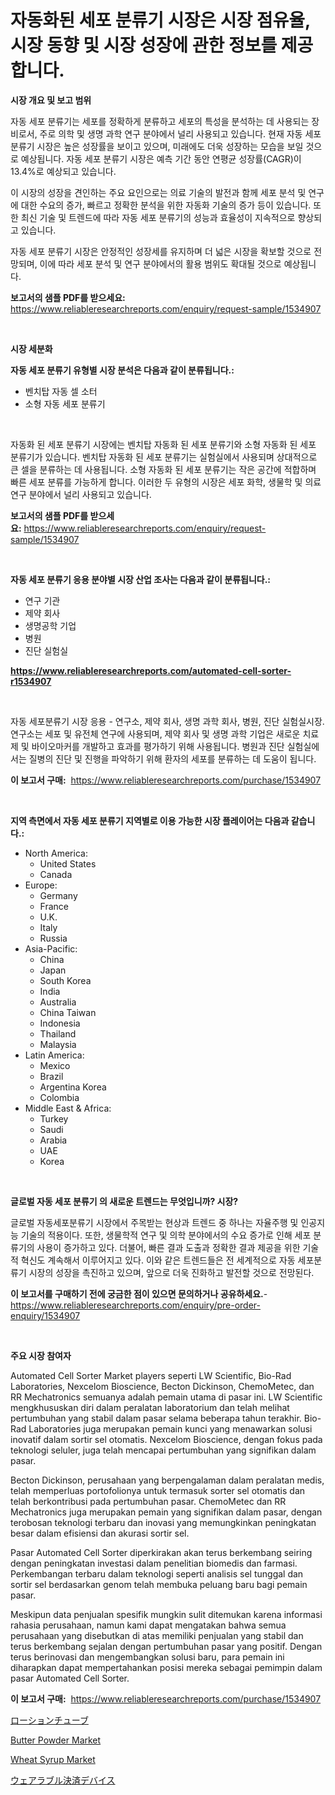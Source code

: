 <p><h1>자동화된 세포 분류기 시장은 시장 점유율, 시장 동향 및 시장 성장에 관한 정보를 제공합니다.</h1></p><p><strong>시장 개요 및 보고 범위</strong></p>
<p><p>자동 세포 분류기는 세포를 정확하게 분류하고 세포의 특성을 분석하는 데 사용되는 장비로서, 주로 의학 및 생명 과학 연구 분야에서 널리 사용되고 있습니다. 현재 자동 세포 분류기 시장은 높은 성장률을 보이고 있으며, 미래에도 더욱 성장하는 모습을 보일 것으로 예상됩니다. 자동 세포 분류기 시장은 예측 기간 동안 연평균 성장률(CAGR)이 13.4%로 예상되고 있습니다.</p><p>이 시장의 성장을 견인하는 주요 요인으로는 의료 기술의 발전과 함께 세포 분석 및 연구에 대한 수요의 증가, 빠르고 정확한 분석을 위한 자동화 기술의 증가 등이 있습니다. 또한 최신 기술 및 트렌드에 따라 자동 세포 분류기의 성능과 효율성이 지속적으로 향상되고 있습니다.</p><p>자동 세포 분류기 시장은 안정적인 성장세를 유지하며 더 넓은 시장을 확보할 것으로 전망되며, 이에 따라 세포 분석 및 연구 분야에서의 활용 범위도 확대될 것으로 예상됩니다.</p></p>
<p><strong>보고서의 샘플 PDF를 받으세요:</strong> <a href="https://www.reliableresearchreports.com/enquiry/request-sample/1534907">https://www.reliableresearchreports.com/enquiry/request-sample/1534907</a></p>
<p>&nbsp;</p>
<p><strong>시장 세분화</strong></p>
<p><strong>자동 세포 분류기 유형별 시장 분석은 다음과 같이 분류됩니다.:</strong></p>
<p><ul><li>벤치탑 자동 셀 소터</li><li>소형 자동 세포 분류기</li></ul></p>
<p>&nbsp;</p>
<p><p>자동화 된 세포 분류기 시장에는 벤치탑 자동화 된 세포 분류기와 소형 자동화 된 세포 분류기가 있습니다. 벤치탑 자동화 된 세포 분류기는 실험실에서 사용되며 상대적으로 큰 셀을 분류하는 데 사용됩니다. 소형 자동화 된 세포 분류기는 작은 공간에 적합하며 빠른 세포 분류를 가능하게 합니다. 이러한 두 유형의 시장은 세포 화학, 생물학 및 의료 연구 분야에서 널리 사용되고 있습니다.</p></p>
<p><strong>보고서의 샘플 PDF를 받으세요:</strong>&nbsp;<a href="https://www.reliableresearchreports.com/enquiry/request-sample/1534907">https://www.reliableresearchreports.com/enquiry/request-sample/1534907</a></p>
<p>&nbsp;</p>
<p><strong> 자동 세포 분류기 응용 분야별 시장 산업 조사는 다음과 같이 분류됩니다.:</strong></p>
<p><ul><li>연구 기관</li><li>제약 회사</li><li>생명공학 기업</li><li>병원</li><li>진단 실험실</li></ul></p>
<p><strong><a href="https://www.reliableresearchreports.com/automated-cell-sorter-r1534907">https://www.reliableresearchreports.com/automated-cell-sorter-r1534907</a></strong></p>
<p>&nbsp;</p>
<p><p>자동 세포분류기 시장 응용 - 연구소, 제약 회사, 생명 과학 회사, 병원, 진단 실험실시장. 연구소는 세포 및 유전체 연구에 사용되며, 제약 회사 및 생명 과학 기업은 새로운 치료제 및 바이오마커를 개발하고 효과를 평가하기 위해 사용됩니다. 병원과 진단 실험실에서는 질병의 진단 및 진행을 파악하기 위해 환자의 세포를 분류하는 데 도움이 됩니다.</p></p>
<p><strong>이 보고서 구매:</strong>&nbsp; <a href="https://www.reliableresearchreports.com/purchase/1534907">https://www.reliableresearchreports.com/purchase/1534907</a></p>
<p>&nbsp;</p>
<p><strong>지역 측면에서 자동 세포 분류기 지역별로 이용 가능한 시장 플레이어는 다음과 같습니다.:</strong></p>
<p><ul>
    <li>
        North America:
        <ul>
            <li>United States</li>
            <li>Canada</li>
        </ul>
    </li>
    <li>
        Europe:
        <ul>
            <li>Germany</li>
            <li>France</li>
            <li>U.K.</li>
            <li>Italy</li>
            <li>Russia</li>
        </ul>
    </li>
    <li>
        Asia-Pacific:
        <ul>
            <li>China</li>
            <li>Japan</li>
            <li>South Korea</li>
            <li>India</li>
            <li>Australia</li>
            <li>China Taiwan</li>
            <li>Indonesia</li>
            <li>Thailand</li>
            <li>Malaysia</li>
        </ul>
    </li>
    <li>
        Latin America:
        <ul>
            <li>Mexico</li>
            <li>Brazil</li>
            <li>Argentina Korea</li>
            <li>Colombia</li>
        </ul>
    </li>
    <li>
        Middle East & Africa:
        <ul>
            <li>Turkey</li>
            <li>Saudi</li>
            <li>Arabia</li>
            <li>UAE</li>
            <li>Korea</li>
        </ul>
    </li>
    </ul></p>
<p>&nbsp;</p>
<p><strong>글로벌 자동 세포 분류기 의 새로운 트렌드는 무엇입니까? 시장?</strong></p>
<p><p>글로벌 자동세포분류기 시장에서 주목받는 현상과 트렌드 중 하나는 자율주행 및 인공지능 기술의 적용이다. 또한, 생물학적 연구 및 의학 분야에서의 수요 증가로 인해 세포 분류기의 사용이 증가하고 있다. 더불어, 빠른 결과 도출과 정확한 결과 제공을 위한 기술적 혁신도 계속해서 이루어지고 있다. 이와 같은 트렌드들은 전 세계적으로 자동 세포분류기 시장의 성장을 촉진하고 있으며, 앞으로 더욱 진화하고 발전할 것으로 전망된다.</p></p>
<p><strong>이 보고서를 구매하기 전에 궁금한 점이 있으면 문의하거나 공유하세요.</strong>- <a href="https://www.reliableresearchreports.com/enquiry/pre-order-enquiry/1534907">https://www.reliableresearchreports.com/enquiry/pre-order-enquiry/1534907</a></p>
<p>&nbsp;</p>
<p><strong>주요 시장 참여자</strong></p>
<p><p>Automated Cell Sorter Market players seperti LW Scientific, Bio-Rad Laboratories, Nexcelom Bioscience, Becton Dickinson, ChemoMetec, dan RR Mechatronics semuanya adalah pemain utama di pasar ini. LW Scientific mengkhususkan diri dalam peralatan laboratorium dan telah melihat pertumbuhan yang stabil dalam pasar selama beberapa tahun terakhir. Bio-Rad Laboratories juga merupakan pemain kunci yang menawarkan solusi inovatif dalam sortir sel otomatis. Nexcelom Bioscience, dengan fokus pada teknologi seluler, juga telah mencapai pertumbuhan yang signifikan dalam pasar.</p><p>Becton Dickinson, perusahaan yang berpengalaman dalam peralatan medis, telah memperluas portofolionya untuk termasuk sorter sel otomatis dan telah berkontribusi pada pertumbuhan pasar. ChemoMetec dan RR Mechatronics juga merupakan pemain yang signifikan dalam pasar, dengan terobosan teknologi terbaru dan inovasi yang memungkinkan peningkatan besar dalam efisiensi dan akurasi sortir sel.</p><p>Pasar Automated Cell Sorter diperkirakan akan terus berkembang seiring dengan peningkatan investasi dalam penelitian biomedis dan farmasi. Perkembangan terbaru dalam teknologi seperti analisis sel tunggal dan sortir sel berdasarkan genom telah membuka peluang baru bagi pemain pasar.</p><p>Meskipun data penjualan spesifik mungkin sulit ditemukan karena informasi rahasia perusahaan, namun kami dapat mengatakan bahwa semua perusahaan yang disebutkan di atas memiliki penjualan yang stabil dan terus berkembang sejalan dengan pertumbuhan pasar yang positif. Dengan terus berinovasi dan mengembangkan solusi baru, para pemain ini diharapkan dapat mempertahankan posisi mereka sebagai pemimpin dalam pasar Automated Cell Sorter.</p></p>
<p><strong>이 보고서 구매:</strong>&nbsp;&nbsp;<a href="https://www.reliableresearchreports.com/purchase/1534907">https://www.reliableresearchreports.com/purchase/1534907</a></p>
<p><p><a href="https://github.com/schmahlson/Market-Research-Report-List-1/blob/main/426618120104.md">ローションチューブ</a></p><p><a href="https://github.com/lataunyatinikmelvin59ilbd0dv/Market-Research-Report-List-2/blob/main/butter-powder-market.md">Butter Powder Market</a></p><p><a href="https://github.com/pgtimber/Market-Research-Report-List-2/blob/main/wheat-syrup-market.md">Wheat Syrup Market</a></p><p><a href="https://github.com/zjkmgcs938405/Market-Research-Report-List-1/blob/main/507510220101.md">ウェアラブル決済デバイス</a></p></p>